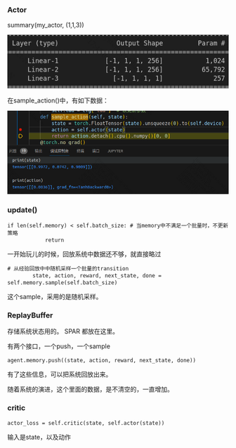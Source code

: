 

### Actor

summary(my_actor, (1,1,3))

![image-20250107174209198](./imgs/chap12_深度确定性策略梯度/image-20250107174209198.png)

在sample_action()中，有如下数据：

![image-20250107174836215](./imgs/chap12_深度确定性策略梯度/image-20250107174836215.png)

### update()

```
if len(self.memory) < self.batch_size: # 当memory中不满足一个批量时，不更新策略
            return
```

一开始玩儿的时候，回放系统中数据还不够，就直接略过

```
# 从经验回放中中随机采样一个批量的transition
        state, action, reward, next_state, done = self.memory.sample(self.batch_size)
```

这个sample，采用的是随机采样。

### ReplayBuffer

存储系统状态用的。 SPAR 都放在这里。

有两个接口，一个push，一个sample

```
agent.memory.push((state, action, reward, next_state, done))
```

有了这些信息，可以把系统回放出来。

随着系统的演进，这个里面的数据，是不清空的，一直增加。

### critic

```
actor_loss = self.critic(state, self.actor(state))
```

输入是state，以及动作